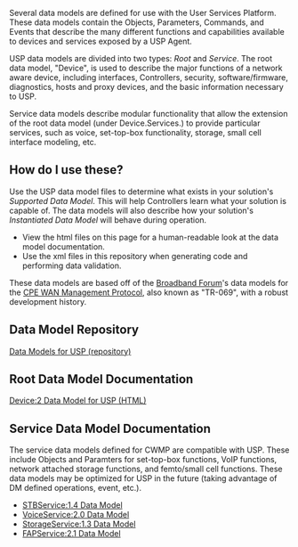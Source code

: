 Several data models are defined for use with the User Services Platform. These data models contain the Objects, Parameters, Commands, and Events that describe the many different functions and capabilities available to devices and services exposed by a USP Agent.  

USP data models are divided into two types: *Root* and *Service*. The root data model, "Device", is used to describe the major functions of a network aware device, including interfaces, Controllers, security, software/firmware, diagnostics, hosts and proxy devices, and the basic information necessary to USP.

Service data models describe modular functionality that allow the extension of the root data model (under Device.Services.) to provide particular services, such as voice, set-top-box functionality, storage, small cell interface modeling, etc.

## How do I use these?

Use the USP data model files to determine what exists in your solution's *Supported Data Model*. This will help Controllers learn what your solution is capable of. The data models will also describe how your solution's *Instantiated Data Model* will behave during operation.

* View the html files on this page for a human-readable look at the data model documentation.
* Use the xml files in this repository when generating code and performing data validation.

These data models are based off of the [Broadband Forum](http://www.broadband-forum.org)'s data models for the [CPE WAN Management Protocol](http://www.broadband-forum.org/cwmp), also known as "TR-069", with a robust development history.

## Data Model Repository

<a href="https://github.com/BroadbandForum/usp/tree/master/data-model" class="btn-success">Data Models for USP (repository)</a>

## Root Data Model Documentation

<a href="/usp/data-model/tr-181-2-12-usp-full.html" class="btn-success">Device:2 Data Model for USP (HTML)</a>

## Service Data Model Documentation

The service data models defined for CWMP are compatible with USP. These include Objects and Paramters for set-top-box functions, VoIP functions, network attached storage functions, and femto/small cell functions. These data models may be optimized for USP in the future (taking advantage of DM defined operations, event, etc.).

* [STBService:1.4 Data Model](tr-135-1-4-0.html)
* [VoiceService:2.0 Data Model](tr-104-2-0-0.html)
* [StorageService:1.3 Data Model](tr-140-1-3-0.html)
* [FAPService:2.1 Data Model](tr-196-2-1-0.html)
